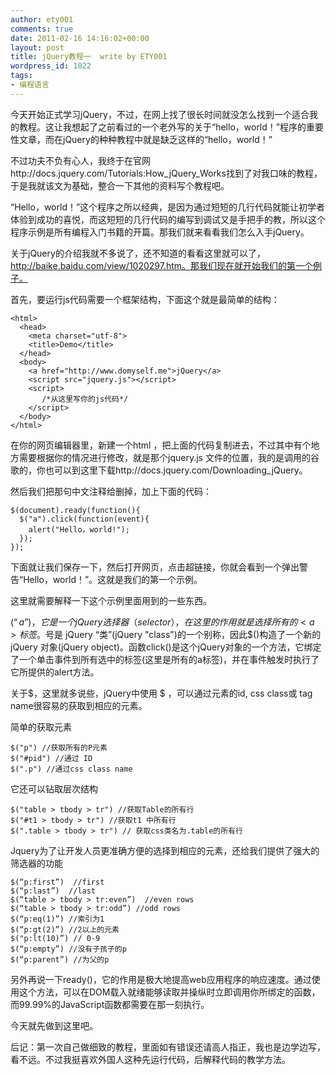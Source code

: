 ```yaml
---
author: ety001
comments: true
date: 2011-02-16 14:16:02+00:00
layout: post
title: jQuery教程一  write by ETY001
wordpress_id: 1022
tags:
- 编程语言
---
```


今天开始正式学习jQuery，不过，在网上找了很长时间就没怎么找到一个适合我的教程。这让我想起了之前看过的一个老外写的关于“hello，world！”程序的重要性文章，而在jQuery的种种教程中就是缺乏这样的“hello，world！”

不过功夫不负有心人，我终于在官网http://docs.jquery.com/Tutorials:How_jQuery_Works找到了对我口味的教程，于是我就该文为基础，整合一下其他的资料写个教程吧。

“Hello，world！”这个程序之所以经典，是因为通过短短的几行代码就能让初学者体验到成功的喜悦，而这短短的几行代码的编写到调试又是手把手的教，所以这个程序示例是所有编程入门书籍的开篇。那我们就来看看我们怎么入手jQuery。

关于jQuery的介绍我就不多说了，还不知道的看看这里就可以了，http://baike.baidu.com/view/1020297.htm。那我们现在就开始我们的第一个例子。

首先，要运行js代码需要一个框架结构，下面这个就是最简单的结构：

```
<html>
  <head>
    <meta charset="utf-8">
    <title>Demo</title>
  </head>
  <body>
    <a href="http://www.domyself.me">jQuery</a>
    <script src="jquery.js"></script>
    <script>
       /*从这里写你的js代码*/
    </script>
  </body>
</html>
```

在你的网页编辑器里，新建一个html ，把上面的代码复制进去，不过其中有个地方需要根据你的情况进行修改，就是那个jquery.js 文件的位置，我的是调用的谷歌的，你也可以到这里下载http://docs.jquery.com/Downloading_jQuery。

然后我们把那句中文注释给删掉，加上下面的代码：

```
$(document).ready(function(){
  $("a").click(function(event){
    alert("Hello，world!");
  });
});
```

下面就让我们保存一下，然后打开网页，点击超链接，你就会看到一个弹出警告“Hello，world！”。这就是我们的第一个示例。

这里就需要解释一下这个示例里面用到的一些东西。

$(“a”)，它是一个jQuery选择器（selector），在这里的作用就是选择所有的<a>标签。$号是 jQuery “类”(jQuery "class")的一个别称，因此$()构造了一个新的jQuery 对象(jQuery object)。函数click()是这个jQuery对象的一个方法，它绑定了一个单击事件到所有选中的标签(这里是所有的a标签)，并在事件触发时执行了它所提供的alert方法。

关于$，这里就多说些，jQuery中使用 $ ，可以通过元素的id, css class或 tag name很容易的获取到相应的元素。

简单的获取元素

```
$("p") //获取所有的P元素
$("#pid") //通过 ID
$(".p") //通过css class name
```

它还可以钻取层次结构

```
$("table > tbody > tr") //获取Table的所有行
$("#t1 > tbody > tr") //获取t1 中所有行
$(".table > tbody > tr") // 获取css类名为.table的所有行
```

Jquery为了让开发人员更准确方便的选择到相应的元素，还给我们提供了强大的筛选器的功能

```
$(“p:first”)  //first
$(“p:last”)  //last
$(“table > tbody > tr:even”)  //even rows
$(“table > tbody > tr:odd”) //odd rows
$(“p:eq(1)”) //索引为1
$(“p:gt(2)”) //2以上的元素
$("p:lt(10)”) // 0-9
$(“p:empty”) //没有子孩子的p
$(“p:parent”) //为父的p
```

另外再说一下ready()，它的作用是极大地提高web应用程序的响应速度。通过使用这个方法，可以在DOM载入就绪能够读取并操纵时立即调用你所绑定的函数，而99.99%的JavaScript函数都需要在那一刻执行。

今天就先做到这里吧。

后记：第一次自己做细致的教程，里面如有错误还请高人指正，我也是边学边写，看不远。不过我挺喜欢外国人这种先运行代码，后解释代码的教学方法。
